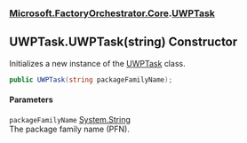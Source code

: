 ### [Microsoft.FactoryOrchestrator.Core](Microsoft_FactoryOrchestrator_Core.md 'Microsoft.FactoryOrchestrator.Core').[UWPTask](Microsoft_FactoryOrchestrator_Core_UWPTask.md 'Microsoft.FactoryOrchestrator.Core.UWPTask')
## UWPTask.UWPTask(string) Constructor
Initializes a new instance of the [UWPTask](Microsoft_FactoryOrchestrator_Core_UWPTask.md 'Microsoft.FactoryOrchestrator.Core.UWPTask') class.  
```csharp
public UWPTask(string packageFamilyName);
```
#### Parameters
<a name='Microsoft_FactoryOrchestrator_Core_UWPTask_UWPTask(string)_packageFamilyName'></a>
`packageFamilyName` [System.String](https://docs.microsoft.com/en-us/dotnet/api/System.String 'System.String')  
The package family name (PFN).
  
